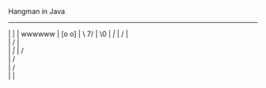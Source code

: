 Hangman in Java

 __________
|          |
|        wwwwww
|        [o  o]
|         \ 7/
|          \0
|         _|_
|        / | \
|       /  |  \
|         _|_
|        /   \
|       /     \
|      /       \
|
|
